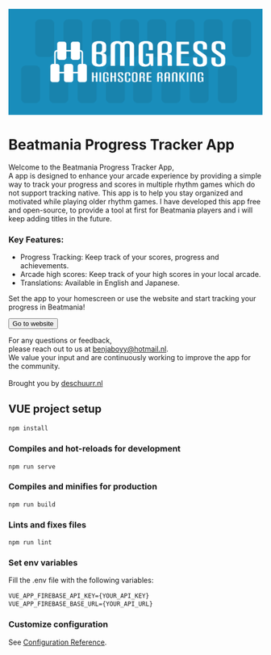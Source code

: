 ![Beatmania Progress Tracker Logo](src/assets/img/banner-highscore.png)
# Beatmania Progress Tracker App

Welcome to the Beatmania Progress Tracker App,<br>
A app is designed to enhance your arcade experience by providing a simple way to track your progress and scores in multiple rhythm games which do not support tracking native.
This app is to help you stay organized and motivated while playing older rhythm games.
I have developed this app free and open-source, to provide a tool at first for Beatmania players and i will keep adding titles in the future.

### Key Features:
<ul>
  <li>Progress Tracking: Keep track of your scores, progress and achievements.</li>
  <li>Arcade high scores: Keep track of your high scores in your local arcade.</li>
  <li>Translations: Available in English and Japanese.</li>
</ul>
<p>Set the app to your homescreen or use the website and start tracking your progress in Beatmania!</p>

<button type="button" href="https://beatmania-pro.web.app/"><i class="fa fa-mobile-alt me-2"></i> Go to website</button>

<p>For any questions or feedback, <br>please reach out to us at <a href="mailto:benjaboyy@hotmail.nl">benjaboyy@hotmail.nl</a>.
<br>We value your input and are continuously working to improve the app for the community. <br><br>
Brought you by <a href="https://deschuurr.nl/?lang=en">deschuurr.nl</a>

## VUE project setup
```
npm install
```

### Compiles and hot-reloads for development
```
npm run serve
```

### Compiles and minifies for production
```
npm run build
```

### Lints and fixes files
```
npm run lint
```

### Set env variables
Fill the .env file with the following variables:
```
VUE_APP_FIREBASE_API_KEY={YOUR_API_KEY}
VUE_APP_FIREBASE_BASE_URL={YOUR_API_URL}
```

### Customize configuration
See [Configuration Reference](https://cli.vuejs.org/config/).
